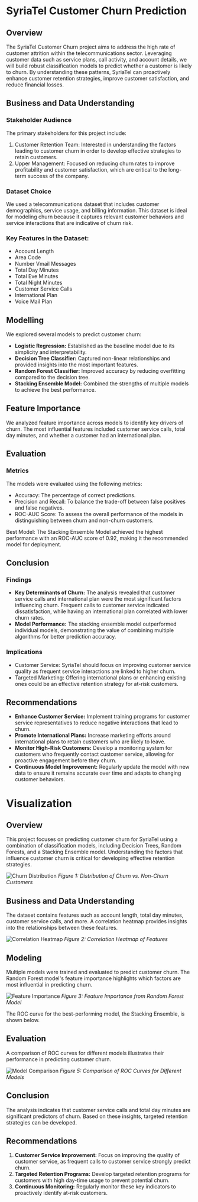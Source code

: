# **SyriaTel Customer Churn Prediction**

## **Overview**

The SyriaTel Customer Churn project aims to address the high rate of customer attrition within the telecommunications sector. Leveraging customer data such as service plans, call activity, and account details, we will build robust classification models to predict whether a customer is likely to churn. By understanding these patterns, SyriaTel can proactively enhance customer retention strategies, improve customer satisfaction, and reduce financial losses.

## **Business and Data Understanding**  

### **Stakeholder Audience**  

The primary stakeholders for this project include:

1. Customer Retention Team: Interested in understanding the factors leading to customer churn in order to develop effective strategies to retain customers.   
2. Upper Management: Focused on reducing churn rates to improve profitability and customer satisfaction, which are critical to the long-term success of the company.  

### **Dataset Choice**  

We used a telecommunications dataset that includes customer demographics, service usage, and billing information. This dataset is ideal for modeling churn because it captures relevant customer behaviors and service interactions that are indicative of churn risk.   

### **Key Features in the Dataset:**  

* Account Length  
* Area Code  
* Number Vmail Messages  
* Total Day Minutes  
* Total Eve Minutes  
* Total Night Minutes  
* Customer Service Calls  
* International Plan  
* Voice Mail Plan  

## **Modelling**  

We explored several models to predict customer churn:  

* **Logistic Regression:** Established as the baseline model due to its simplicity and interpretability.  
* **Decision Tree Classifier:** Captured non-linear relationships and provided insights into the most important features.  
* **Random Forest Classifier:** Improved accuracy by reducing overfitting compared to the decision tree.  
* **Stacking Ensemble Model:** Combined the strengths of multiple models to achieve the best performance.  

## **Feature Importance**  

We analyzed feature importance across models to identify key drivers of churn. The most influential features included customer service calls, total day minutes, and whether a customer had an international plan.  

## **Evaluation**  

### **Metrics**  
The models were evaluated using the following metrics:  

* Accuracy: The percentage of correct predictions.  
* Precision and Recall: To balance the trade-off between false positives and false negatives.  
* ROC-AUC Score: To assess the overall performance of the models in distinguishing between churn and non-churn customers.  

Best Model: The Stacking Ensemble Model achieved the highest performance with an ROC-AUC score of 0.92, making it the recommended model for deployment.  

## **Conclusion**  
### **Findings**  

* **Key Determinants of Churn:** The analysis revealed that customer service calls and international plan were the most significant factors influencing churn. Frequent calls to customer service indicated dissatisfaction, while having an international plan correlated with lower churn rates.  
* **Model Performance:** The stacking ensemble model outperformed individual models, demonstrating the value of combining multiple algorithms for better prediction accuracy.   

### **Implications**  

* Customer Service: SyriaTel should focus on improving customer service quality as frequent service interactions are linked to higher churn.  
* Targeted Marketing: Offering international plans or enhancing existing ones could be an effective retention strategy for at-risk customers.  

## **Recommendations** 

* **Enhance Customer Service:** Implement training programs for customer service representatives to reduce negative interactions that lead to churn.  
* **Promote International Plans:** Increase marketing efforts around international plans to retain customers who are likely to leave.  
* **Monitor High-Risk Customers:** Develop a monitoring system for customers who frequently contact customer service, allowing for proactive engagement before they churn.  
* **Continuous Model Improvement:** Regularly update the model with new data to ensure it remains accurate over time and adapts to changing customer behaviors.  


# **Visualization**

## Overview

This project focuses on predicting customer churn for SyriaTel using a combination of classification models, including Decision Trees, Random Forests, and a Stacking Ensemble model. Understanding the factors that influence customer churn is critical for developing effective retention strategies.

![Churn Distribution](images/churn_distribution.png)
*Figure 1: Distribution of Churn vs. Non-Churn Customers*

## Business and Data Understanding

The dataset contains features such as account length, total day minutes, customer service calls, and more. A correlation heatmap provides insights into the relationships between these features.

![Correlation Heatmap](images/correlation_heatmap.png)
*Figure 2: Correlation Heatmap of Features*

## Modeling

Multiple models were trained and evaluated to predict customer churn. The Random Forest model's feature importance highlights which factors are most influential in predicting churn.

![Feature Importance](images/feature_importance.png)
*Figure 3: Feature Importance from Random Forest Model*

The ROC curve for the best-performing model, the Stacking Ensemble, is shown below.


## Evaluation

A comparison of ROC curves for different models illustrates their performance in predicting customer churn.

![Model Comparison](images/model_comparison.png)
*Figure 5: Comparison of ROC Curves for Different Models*

## Conclusion

The analysis indicates that customer service calls and total day minutes are significant predictors of churn. Based on these insights, targeted retention strategies can be developed.



## Recommendations

1. **Customer Service Improvement:** Focus on improving the quality of customer service, as frequent calls to customer service strongly predict churn.
2. **Targeted Retention Programs:** Develop targeted retention programs for customers with high day-time usage to prevent potential churn.
3. **Continuous Monitoring:** Regularly monitor these key indicators to proactively identify at-risk customers.

